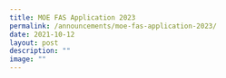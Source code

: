 ```yaml
---
title: MOE FAS Application 2023
permalink: /announcements/moe-fas-application-2023/
date: 2021-10-12
layout: post
description: ""
image: ""
---
```

